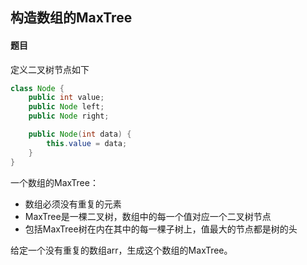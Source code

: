 ## 构造数组的MaxTree

#### 题目

定义二叉树节点如下

```java
class Node {
    public int value;
    public Node left;
    public Node right;

    public Node(int data) {
        this.value = data;
    }
}
```

一个数组的MaxTree：

- 数组必须没有重复的元素
- MaxTree是一棵二叉树，数组中的每一个值对应一个二叉树节点
- 包括MaxTree树在内在其中的每一棵子树上，值最大的节点都是树的头

给定一个没有重复的数组arr，生成这个数组的MaxTree。


